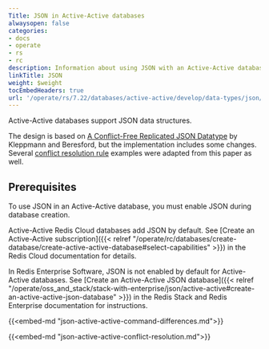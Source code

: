 ```yaml
---
Title: JSON in Active-Active databases
alwaysopen: false
categories:
- docs
- operate
- rs
- rc
description: Information about using JSON with an Active-Active database.
linkTitle: JSON
weight: $weight
tocEmbedHeaders: true
url: '/operate/rs/7.22/databases/active-active/develop/data-types/json/'
---
```

Active-Active databases support JSON data structures.

The design is based on [A Conflict-Free Replicated JSON Datatype](https://arxiv.org/abs/1608.03960) by Kleppmann and Beresford, but the implementation includes some changes. Several [conflict resolution rule](#conflict-resolution-rules) examples were adapted from this paper as well.

## Prerequisites

To use JSON in an Active-Active database, you must enable JSON during database creation.

Active-Active Redis Cloud databases add JSON by default. See [Create an Active-Active subscription]({{< relref "/operate/rc/databases/create-database/create-active-active-database#select-capabilities" >}}) in the Redis Cloud documentation for details.

In Redis Enterprise Software, JSON is not enabled by default for Active-Active databases. See [Create an Active-Active JSON database]({{< relref "/operate/oss_and_stack/stack-with-enterprise/json/active-active#create-an-active-active-json-database" >}}) in the Redis Stack and Redis Enterprise documentation for instructions.

{{<embed-md "json-active-active-command-differences.md">}}

{{<embed-md "json-active-active-conflict-resolution.md">}}